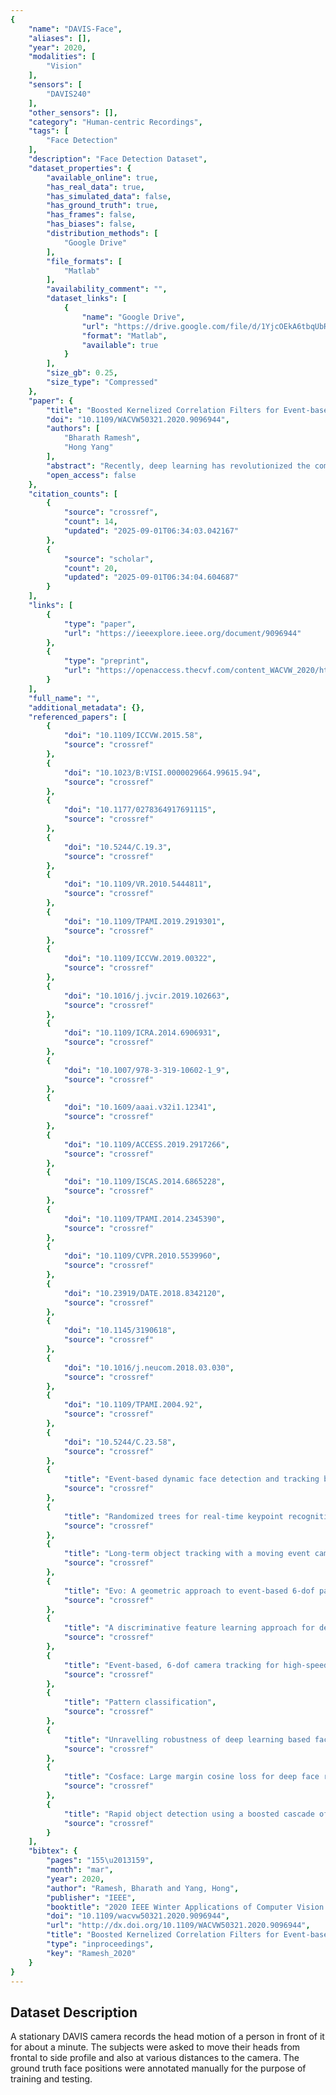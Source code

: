 ```yaml
---
{
    "name": "DAVIS-Face",
    "aliases": [],
    "year": 2020,
    "modalities": [
        "Vision"
    ],
    "sensors": [
        "DAVIS240"
    ],
    "other_sensors": [],
    "category": "Human-centric Recordings",
    "tags": [
        "Face Detection"
    ],
    "description": "Face Detection Dataset",
    "dataset_properties": {
        "available_online": true,
        "has_real_data": true,
        "has_simulated_data": false,
        "has_ground_truth": true,
        "has_frames": false,
        "has_biases": false,
        "distribution_methods": [
            "Google Drive"
        ],
        "file_formats": [
            "Matlab"
        ],
        "availability_comment": "",
        "dataset_links": [
            {
                "name": "Google Drive",
                "url": "https://drive.google.com/file/d/1YjcOEkA6tbqUbReuzOFnXjnE8c-7rMyc/view",
                "format": "Matlab",
                "available": true
            }
        ],
        "size_gb": 0.25,
        "size_type": "Compressed"
    },
    "paper": {
        "title": "Boosted Kernelized Correlation Filters for Event-based Face Detection",
        "doi": "10.1109/WACVW50321.2020.9096944",
        "authors": [
            "Bharath Ramesh",
            "Hong Yang"
        ],
        "abstract": "Recently, deep learning has revolutionized the computer vision field and has resulted in steep advances in the performance of vision systems for human detection and classification on large datasets. Nevertheless, these systems rely on static cameras that do not yield practical results, especially for prolonged monitoring periods and when multiple object activities occur simultaneously. We propose that event cameras naturally solve these issues at the hardware level via asynchronous, pixel-level brightness sensing at microsecond time-scale. In particular, event cameras do not output data during no-activity periods and thus data rate is drastically lowered without any additional processing. Secondly, event cameras produce disjoint spatial outputs for multiple objects without requiring segmentation or explicit background modeling. Leveraging these attractive properties, this paper presents an event-based feature learning method using kernelized correlation filters (KCF) within a boosting framework. A key contribution is the reformulation of KCFs to learn the face representation instead of relying on handcrafted feature descriptors as done in previous works. We report a high detection performance on data collected using an event camera and showcase its potential for surveillance applications. For fostering further research, we release the face dataset used in our work to the wider community",
        "open_access": false
    },
    "citation_counts": [
        {
            "source": "crossref",
            "count": 14,
            "updated": "2025-09-01T06:34:03.042167"
        },
        {
            "source": "scholar",
            "count": 20,
            "updated": "2025-09-01T06:34:04.604687"
        }
    ],
    "links": [
        {
            "type": "paper",
            "url": "https://ieeexplore.ieee.org/document/9096944"
        },
        {
            "type": "preprint",
            "url": "https://openaccess.thecvf.com/content_WACVW_2020/html/w5/Ramesh_Boosted_Kernelized_Correlation_Filters_for_Event-based_Face_Detection_WACVW_2020_paper.html"
        }
    ],
    "full_name": "",
    "additional_metadata": {},
    "referenced_papers": [
        {
            "doi": "10.1109/ICCVW.2015.58",
            "source": "crossref"
        },
        {
            "doi": "10.1023/B:VISI.0000029664.99615.94",
            "source": "crossref"
        },
        {
            "doi": "10.1177/0278364917691115",
            "source": "crossref"
        },
        {
            "doi": "10.5244/C.19.3",
            "source": "crossref"
        },
        {
            "doi": "10.1109/VR.2010.5444811",
            "source": "crossref"
        },
        {
            "doi": "10.1109/TPAMI.2019.2919301",
            "source": "crossref"
        },
        {
            "doi": "10.1109/ICCVW.2019.00322",
            "source": "crossref"
        },
        {
            "doi": "10.1016/j.jvcir.2019.102663",
            "source": "crossref"
        },
        {
            "doi": "10.1109/ICRA.2014.6906931",
            "source": "crossref"
        },
        {
            "doi": "10.1007/978-3-319-10602-1_9",
            "source": "crossref"
        },
        {
            "doi": "10.1609/aaai.v32i1.12341",
            "source": "crossref"
        },
        {
            "doi": "10.1109/ACCESS.2019.2917266",
            "source": "crossref"
        },
        {
            "doi": "10.1109/ISCAS.2014.6865228",
            "source": "crossref"
        },
        {
            "doi": "10.1109/TPAMI.2014.2345390",
            "source": "crossref"
        },
        {
            "doi": "10.1109/CVPR.2010.5539960",
            "source": "crossref"
        },
        {
            "doi": "10.23919/DATE.2018.8342120",
            "source": "crossref"
        },
        {
            "doi": "10.1145/3190618",
            "source": "crossref"
        },
        {
            "doi": "10.1016/j.neucom.2018.03.030",
            "source": "crossref"
        },
        {
            "doi": "10.1109/TPAMI.2004.92",
            "source": "crossref"
        },
        {
            "doi": "10.5244/C.23.58",
            "source": "crossref"
        },
        {
            "title": "Event-based dynamic face detection and tracking based on activity",
            "source": "crossref"
        },
        {
            "title": "Randomized trees for real-time keypoint recognition",
            "source": "crossref"
        },
        {
            "title": "Long-term object tracking with a moving event camera",
            "source": "crossref"
        },
        {
            "title": "Evo: A geometric approach to event-based 6-dof parallel tracking and mapping in real-time",
            "source": "crossref"
        },
        {
            "title": "A discriminative feature learning approach for deep face recognition",
            "source": "crossref"
        },
        {
            "title": "Event-based, 6-dof camera tracking for high-speed applications",
            "source": "crossref"
        },
        {
            "title": "Pattern classification",
            "source": "crossref"
        },
        {
            "title": "Unravelling robustness of deep learning based face recognition against adversarial attacks",
            "source": "crossref"
        },
        {
            "title": "Cosface: Large margin cosine loss for deep face recognition",
            "source": "crossref"
        },
        {
            "title": "Rapid object detection using a boosted cascade of simple features",
            "source": "crossref"
        }
    ],
    "bibtex": {
        "pages": "155\u2013159",
        "month": "mar",
        "year": 2020,
        "author": "Ramesh, Bharath and Yang, Hong",
        "publisher": "IEEE",
        "booktitle": "2020 IEEE Winter Applications of Computer Vision Workshops (WACVW)",
        "doi": "10.1109/wacvw50321.2020.9096944",
        "url": "http://dx.doi.org/10.1109/WACVW50321.2020.9096944",
        "title": "Boosted Kernelized Correlation Filters for Event-based Face Detection",
        "type": "inproceedings",
        "key": "Ramesh_2020"
    }
}
---
```


## Dataset Description

A stationary DAVIS camera records the head motion of a person in front of it for about a minute. The subjects were asked to move their heads from frontal to side profile and also at various distances to the camera. The ground truth face positions were annotated manually for the purpose of training and testing.